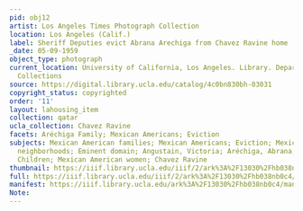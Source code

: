 ```yaml
---
pid: obj12
artist: Los Angeles Times Photograph Collection
location: Los Angeles (Calif.)
label: Sheriff Deputies evict Abrana Arechiga from Chavez Ravine home
_date: 05-09-1959
object_type: photograph
current_location: University of California, Los Angeles. Library. Department of Special
  Collections
source: https://digital.library.ucla.edu/catalog/4c0bn830bh-03031
copyright_status: copyrighted
order: '11'
layout: lahousing_item
collection: qatar
ucla_collection: Chavez Ravine
facets: Aréchiga Family; Mexican Americans; Eviction
subjects: Mexican American families; Mexican Americans; Eviction; Mexican American
  neighborhoods; Eminent domain; Angustain, Victoria; Aréchiga, Abrana; Aréchiga Family;
  Children; Mexican American women; Chavez Ravine
thumbnail: https://iiif.library.ucla.edu/iiif/2/ark%3A%2F13030%2Fhb038nb0c4/full/250,/0/default.jpg
full: https://iiif.library.ucla.edu/iiif/2/ark%3A%2F13030%2Fhb038nb0c4/full/full/0/default.jpg
manifest: https://iiif.library.ucla.edu/ark%3A%2F13030%2Fhb038nb0c4/manifest
Note: 
---
```

